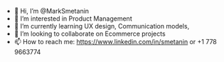 - 👋 Hi, I’m @MarkSmetanin
- 👀 I’m interested in Product Management
- 🌱 I’m currently learning UX design, Communication models, 
- 💞️ I’m looking to collaborate on Ecommerce projects
- 📫 How to reach me: https://www.linkedin.com/in/smetanin or +1 778 9663774 

<!---
MarkSmetanin/MarkSmetanin is a ✨ special ✨ repository because its `README.md` (this file) appears on your GitHub profile.
You can click the Preview link to take a look at your changes.
--->
